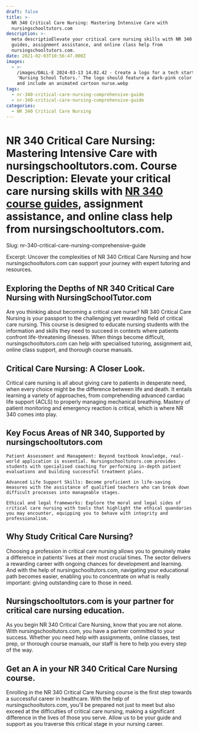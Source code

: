 ```yaml
---
draft: false
title: >-
  NR 340 Critical Care Nursing: Mastering Intensive Care with
  nursingschooltutors.com
description: >-
  meta descriptioElevate your critical care nursing skills with NR 340 course
  guides, assignment assistance, and online class help from
  nursingschooltutors.com.
date: 2021-02-03T10:56:47.000Z
images:
  - >-
    /images/DALL·E 2024-03-13 14.02.42 - Create a logo for a tech startup named
    'Nursing School Tutors.' The logo should feature a dark-pink color scheme
    and include an animated cartoon nurse.webp
tags:
  - nr-340-critical-care-nursing-comprehensive-guide
  - nr-340-critical-care-nursing-comprehensive-guide
categories:
  - NR 340 Critical Care Nursing
---
```


# NR 340 Critical Care Nursing: Mastering Intensive Care with nursingschooltutors.com. Course Description: Elevate your critical care nursing skills with [NR 340 course guides](https://nursingschooltutors.com/subjects/nr-340-critical-care-nursing/ "NR 340 Critical Care Nursing"), assignment assistance, and online class help from nursingschooltutors.com.

Slug: nr-340-critical-care-nursing-comprehensive-guide

Excerpt: Uncover the complexities of NR 340 Critical Care Nursing and how nursingschooltutors.com can support your journey with expert tutoring and resources.

## Exploring the Depths of NR 340 Critical Care Nursing with NursingSchoolTutor.com

Are you thinking about becoming a critical care nurse? NR 340 Critical Care Nursing is your passport to the challenging yet rewarding field of critical care nursing. This course is designed to educate nursing students with the information and skills they need to succeed in contexts where patients confront life-threatening illnesses. When things become difficult, nursingschooltutors.com can help with specialised tutoring, assignment aid, online class support, and thorough course manuals.

## Critical Care Nursing: A Closer Look.

Critical care nursing is all about giving care to patients in desperate need, when every choice might be the difference between life and death. It entails learning a variety of approaches, from comprehending advanced cardiac life support (ACLS) to properly managing mechanical breathing. Mastery of patient monitoring and emergency reaction is critical, which is where NR 340 comes into play.

## Key Focus Areas of NR 340, Supported by nursingschooltutors.com

    Patient Assessment and Management: Beyond textbook knowledge, real-world application is essential. Nursingschooltutors.com provides students with specialised coaching for performing in-depth patient evaluations and building successful treatment plans.

    Advanced Life Support Skills: Become proficient in life-saving measures with the assistance of qualified teachers who can break down difficult processes into manageable stages.

    Ethical and legal frameworks: Explore the moral and legal sides of critical care nursing with tools that highlight the ethical quandaries you may encounter, equipping you to behave with integrity and professionalism.

## Why Study Critical Care Nursing?

Choosing a profession in critical care nursing allows you to genuinely make a difference in patients' lives at their most crucial times. The sector delivers a rewarding career with ongoing chances for development and learning. And with the help of nursingschooltutors.com, navigating your educational path becomes easier, enabling you to concentrate on what is really important: giving outstanding care to those in need.

## Nursingschooltutors.com is your partner for critical care nursing education.

As you begin NR 340 Critical Care Nursing, know that you are not alone. With nursingschooltutors.com, you have a partner committed to your success. Whether you need help with assignments, online classes, test prep, or thorough course manuals, our staff is here to help you every step of the way.

## Get an A in your NR 340 Critical Care Nursing course.

Enrolling in the NR 340 Critical Care Nursing course is the first step towards a successful career in healthcare. With the help of nursingschooltutors.com, you'll be prepared not just to meet but also exceed at the difficulties of critical care nursing, making a significant difference in the lives of those you serve. Allow us to be your guide and support as you traverse this critical stage in your nursing career.
